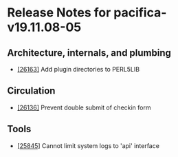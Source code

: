 
# Release Notes for pacifica-v19.11.08-05

## Architecture, internals, and plumbing

- [[26163]](http://bugs.koha-community.org/bugzilla3/show_bug.cgi?id=26163) Add plugin directories to PERL5LIB

## Circulation

- [[26136]](http://bugs.koha-community.org/bugzilla3/show_bug.cgi?id=26136) Prevent double submit of checkin form

## Tools

- [[25845]](http://bugs.koha-community.org/bugzilla3/show_bug.cgi?id=25845) Cannot limit system logs to 'api' interface


